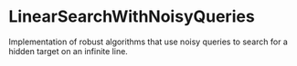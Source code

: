 # LinearSearchWithNoisyQueries
Implementation of robust algorithms that use noisy queries to search for a hidden target on an infinite line.
